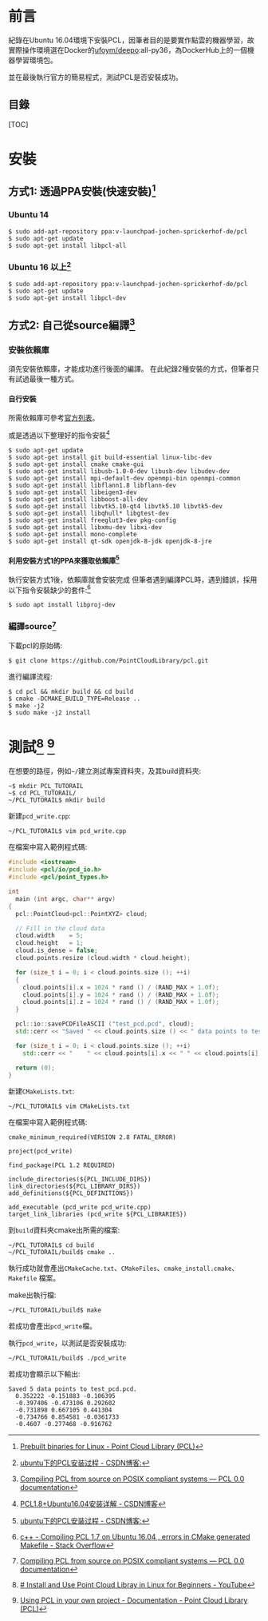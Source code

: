 # 前言
紀錄在Ubuntu 16.04環境下安裝PCL，因筆者目的是要實作點雲的機器學習，故實際操作環境選在Docker的[ufoym/deepo](https://hub.docker.com/r/ufoym/deepo/):all-py36，為DockerHub上的一個機器學習環境包。

並在最後執行官方的簡易程式，測試PCL是否安裝成功。
## 目錄
[TOC]
# 安裝
## 方式1: 透過PPA安裝(快速安裝)[^1]
### Ubuntu 14
```shell
$ sudo add-apt-repository ppa:v-launchpad-jochen-sprickerhof-de/pcl
$ sudo apt-get update
$ sudo apt-get install libpcl-all
```
### Ubuntu 16 以上[^2]
```shell
$ sudo add-apt-repository ppa:v-launchpad-jochen-sprickerhof-de/pcl
$ sudo apt-get update
$ sudo apt-get install libpcl-dev
```
## 方式2:  自己從source編譯[^3]
### 安裝依賴庫
須先安裝依賴庫，才能成功進行後面的編譯。
在此紀錄2種安裝的方式，但筆者只有試過最後一種方式。
#### 自行安裝
所需依賴庫可參考[官方列表](http://www.pointclouds.org/documentation/tutorials/compiling_pcl_posix.php#id5)。

或是透過以下整理好的指令安裝[^4]
```shell
$ sudo apt-get update
$ sudo apt-get install git build-essential linux-libc-dev
$ sudo apt-get install cmake cmake-gui 
$ sudo apt-get install libusb-1.0-0-dev libusb-dev libudev-dev
$ sudo apt-get install mpi-default-dev openmpi-bin openmpi-common  
$ sudo apt-get install libflann1.8 libflann-dev
$ sudo apt-get install libeigen3-dev
$ sudo apt-get install libboost-all-dev
$ sudo apt-get install libvtk5.10-qt4 libvtk5.10 libvtk5-dev
$ sudo apt-get install libqhull* libgtest-dev
$ sudo apt-get install freeglut3-dev pkg-config
$ sudo apt-get install libxmu-dev libxi-dev 
$ sudo apt-get install mono-complete
$ sudo apt-get install qt-sdk openjdk-8-jdk openjdk-8-jre
```
#### 利用安裝方式1的PPA來獲取依賴庫[^2]
執行安裝方式1後，依賴庫就會安裝完成
但筆者遇到編譯PCL時，遇到錯誤，採用以下指令安裝缺少的套件:[^5]
```shell
$ sudo apt install libproj-dev
```
### 編譯source[^3]
下載pcl的原始碼:
```shell
$ git clone https://github.com/PointCloudLibrary/pcl.git
```

進行編譯流程:
```shell
$ cd pcl && mkdir build && cd build
$ cmake -DCMAKE_BUILD_TYPE=Release ..
$ make -j2
$ sudo make -j2 install
```
# 測試[^6] [^7]
在想要的路徑，例如`~/`建立測試專案資料夾，及其build資料夾:
```shell
~$ mkdir PCL_TUTORAIL
~$ cd PCL_TUTORAIL/
~/PCL_TUTORAIL$ mkdir build
```

新建`pcd_write.cpp`:
```shell
~/PCL_TUTORAIL$ vim pcd_write.cpp
```
在檔案中寫入範例程式碼:
```c++
#include <iostream>
#include <pcl/io/pcd_io.h>
#include <pcl/point_types.h>

int
  main (int argc, char** argv)
{
  pcl::PointCloud<pcl::PointXYZ> cloud;

  // Fill in the cloud data
  cloud.width    = 5;
  cloud.height   = 1;
  cloud.is_dense = false;
  cloud.points.resize (cloud.width * cloud.height);

  for (size_t i = 0; i < cloud.points.size (); ++i)
  {
    cloud.points[i].x = 1024 * rand () / (RAND_MAX + 1.0f);
    cloud.points[i].y = 1024 * rand () / (RAND_MAX + 1.0f);
    cloud.points[i].z = 1024 * rand () / (RAND_MAX + 1.0f);
  }

  pcl::io::savePCDFileASCII ("test_pcd.pcd", cloud);
  std::cerr << "Saved " << cloud.points.size () << " data points to test_pcd.pcd." << std::endl;

  for (size_t i = 0; i < cloud.points.size (); ++i)
    std::cerr << "    " << cloud.points[i].x << " " << cloud.points[i].y << " " << cloud.points[i].z << std::endl;

  return (0);
}
```

新建`CMakeLists.txt`:
```shell
~/PCL_TUTORAIL$ vim CMakeLists.txt
```
在檔案中寫入範例程式碼:
```
cmake_minimum_required(VERSION 2.8 FATAL_ERROR)

project(pcd_write)

find_package(PCL 1.2 REQUIRED)

include_directories(${PCL_INCLUDE_DIRS})
link_directories(${PCL_LIBRARY_DIRS})
add_definitions(${PCL_DEFINITIONS})

add_executable (pcd_write pcd_write.cpp)
target_link_libraries (pcd_write ${PCL_LIBRARIES})
```

到`build`資料夾cmake出所需的檔案:
```shell
~/PCL_TUTORAIL$ cd build
~/PCL_TUTORAIL/build$ cmake ..
```
執行成功就會產出`CMakeCache.txt`、`CMakeFiles`、`cmake_install.cmake`、`Makefile` 檔案。

make出執行檔:
```shell
~/PCL_TUTORAIL/build$ make
```
若成功會產出`pcd_write`檔。

執行`pcd_write`，以測試是否安裝成功:
```shell
~/PCL_TUTORAIL/build$ ./pcd_write
```
若成功會顯示以下輸出:
```
Saved 5 data points to test_pcd.pcd.
  0.352222 -0.151883 -0.106395
  -0.397406 -0.473106 0.292602
  -0.731898 0.667105 0.441304
  -0.734766 0.854581 -0.0361733
  -0.4607 -0.277468 -0.916762
```


[^1]:[Prebuilt binaries for Linux - Point Cloud Library (PCL)](http://pointclouds.org/downloads/linux.html)

[^2]:[ubuntu下的PCL安装过程 - CSDN博客:](https://blog.csdn.net/mush_room/article/details/78339578)

[^3]:[Compiling PCL from source on POSIX compliant systems — PCL 0.0 documentation](http://www.pointclouds.org/documentation/tutorials/compiling_pcl_posix.php)

[^4]:[PCL1.8+Ubuntu16.04安装详解 - CSDN博客](https://blog.csdn.net/dantengc/article/details/78446600)

[^5]:[c++ - Compiling PCL 1.7 on Ubuntu 16.04 , errors in CMake generated Makefile - Stack Overflow](https://stackoverflow.com/questions/37369369/compiling-pcl-1-7-on-ubuntu-16-04-errors-in-cmake-generated-makefile)

[^6]:[# Install and Use Point Cloud Libray in Linux for Beginners - YouTube](https://www.youtube.com/watch?v=5lU6RiS4pfE)

[^7]:[Using PCL in your own project - Documentation - Point Cloud Library (PCL)](http://pointclouds.org/documentation/tutorials/using_pcl_pcl_config.php)

<!--stackedit_data:
eyJoaXN0b3J5IjpbNjE0NTQ1MTJdfQ==
-->